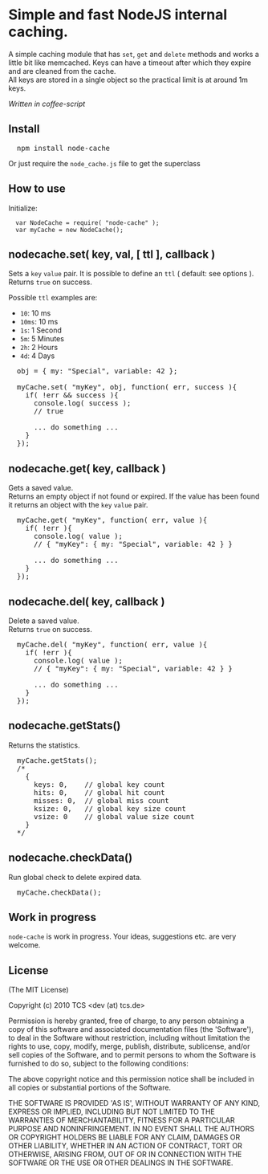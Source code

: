 # Simple and fast NodeJS internal caching.

A simple caching module that has `set`, `get` and `delete` methods and works a little bit like memcached.
Keys can have a timeout after which they expire and are cleaned from the cache.  
All keys are stored in a single object so the practical limit is at around 1m keys.

*Written in coffee-script*

## Install

<pre>
  npm install node-cache
</pre>

Or just require the `node_cache.js` file to get the superclass

## How to use

Initialize:

```
  var NodeCache = require( "node-cache" );
  var myCache = new NodeCache();
```

## nodecache.set( key, val, [ ttl ], callback )

Sets a `key` `value` pair. It is possible to define an `ttl` ( default: see options ).  
Returns `true` on success.

Possible `ttl` examples are:

- `10`: 10 ms
- `10ms`: 10 ms
- `1s`: 1 Second
- `5m`: 5 Minutes
- `2h`: 2 Hours
- `4d`: 4 Days 



<pre>
  obj = { my: "Special", variable: 42 };

  myCache.set( "myKey", obj, function( err, success ){
    if( !err && success ){
      console.log( success );
      // true
      
      ... do something ...
    }
  });
</pre>

## nodecache.get( key, callback )

Gets a saved value.  
Returns an empty object if not found or expired.
If the value has been found it returns an object with the `key` `value` pair.

<pre>
  myCache.get( "myKey", function( err, value ){
    if( !err ){
      console.log( value );
      // { "myKey": { my: "Special", variable: 42 } }
      
      ... do something ...
    }
  });
</pre>

## nodecache.del( key, callback )

Delete a saved value.  
Returns `true` on success.

<pre>
  myCache.del( "myKey", function( err, value ){
    if( !err ){
      console.log( value );
      // { "myKey": { my: "Special", variable: 42 } }
      
      ... do something ...
    }
  });
</pre>

## nodecache.getStats()

Returns the statistics.  

<pre>
  myCache.getStats();
  /*
    {
      keys: 0,    // global key count
      hits: 0,    // global hit count
      misses: 0,  // global miss count
      ksize: 0,   // global key size count
      vsize: 0    // global value size count
    }
  */
</pre>

## nodecache.checkData()

Run global check to delete expired data.  

<pre>
  myCache.checkData();
</pre>

## Work in progress

`node-cache` is work in progress. Your ideas, suggestions etc. are very welcome.

## License 

(The MIT License)

Copyright (c) 2010 TCS &lt;dev (at) tcs.de&gt;

Permission is hereby granted, free of charge, to any person obtaining
a copy of this software and associated documentation files (the
'Software'), to deal in the Software without restriction, including
without limitation the rights to use, copy, modify, merge, publish,
distribute, sublicense, and/or sell copies of the Software, and to
permit persons to whom the Software is furnished to do so, subject to
the following conditions:

The above copyright notice and this permission notice shall be
included in all copies or substantial portions of the Software.

THE SOFTWARE IS PROVIDED 'AS IS', WITHOUT WARRANTY OF ANY KIND,
EXPRESS OR IMPLIED, INCLUDING BUT NOT LIMITED TO THE WARRANTIES OF
MERCHANTABILITY, FITNESS FOR A PARTICULAR PURPOSE AND NONINFRINGEMENT.
IN NO EVENT SHALL THE AUTHORS OR COPYRIGHT HOLDERS BE LIABLE FOR ANY
CLAIM, DAMAGES OR OTHER LIABILITY, WHETHER IN AN ACTION OF CONTRACT,
TORT OR OTHERWISE, ARISING FROM, OUT OF OR IN CONNECTION WITH THE
SOFTWARE OR THE USE OR OTHER DEALINGS IN THE SOFTWARE.